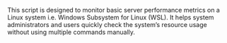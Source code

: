 This script is designed to monitor basic server performance metrics on a Linux system i.e. Windows Subsystem for Linux (WSL). 
It helps system administrators and users quickly check the system’s resource usage without using multiple commands manually.
